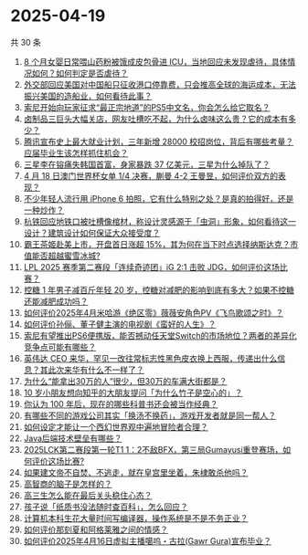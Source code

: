 # 2025-04-19

共 30 条

<!-- BEGIN -->
<!-- 最后更新时间 Sat Apr 19 2025 00:40:18 GMT+0800 (China Standard Time) -->

1. [8 个月女婴日常喂山药粉被饿成皮包骨进 ICU，当地回应未发现虐待，具体情况如何？如何判定是否虐待？](https://www.zhihu.com/search?q=https%3A%2F%2Fapi.zhihu.com%2Fquestions%2F1896479779705811155)
1. [外交部回应美国对中国船只征收港口停靠费，只会推高全球的海运成本，无法振兴美国的造船业，如何看待此事？](https://www.zhihu.com/search?q=https%3A%2F%2Fapi.zhihu.com%2Fquestions%2F1893734259916797306)
1. [索尼开始向玩家征求“最正宗地道”的PS5中文名，你会怎么给它取名？](https://www.zhihu.com/search?q=https%3A%2F%2Fapi.zhihu.com%2Fquestions%2F1896594200499287395)
1. [卤制品三巨头大幅关店，网友吐槽吃不起，为什么卤味这么贵？它的成本有多少？](https://www.zhihu.com/search?q=https%3A%2F%2Fapi.zhihu.com%2Fquestions%2F1896252145403126282)
1. [腾讯宣布史上最大就业计划，三年新增 28000 校招岗位，背后有哪些考量？应届毕业生该怎样抓住机会？](https://www.zhihu.com/search?q=https%3A%2F%2Fapi.zhihu.com%2Fquestions%2F1896210569725444140)
1. [三星李在镕痛失韩国首富，身家暴跌 37 亿美元，三星为什么掉队了？](https://www.zhihu.com/search?q=https%3A%2F%2Fapi.zhihu.com%2Fquestions%2F1895895622361510787)
1. [4 月 18 日澳门世界杯女单 1/4 决赛，蒯曼 4-2 王曼昱，如何评价双方的表现？](https://www.zhihu.com/search?q=https%3A%2F%2Fapi.zhihu.com%2Fquestions%2F1896671311771694338)
1. [不少年轻人流行用 iPhone 6 拍照，它有什么特别之处？是真的拍得好，还是一种炒作？](https://www.zhihu.com/search?q=https%3A%2F%2Fapi.zhihu.com%2Fquestions%2F1895446096324552357)
1. [杭铁回应地铁口被吐槽像棺材，称设计灵感源于「虫洞」形象，如何看待这一设计？建筑设计如何保证大众接受度？](https://www.zhihu.com/search?q=https%3A%2F%2Fapi.zhihu.com%2Fquestions%2F1896489337639626376)
1. [霸王茶姬赴美上市，开盘首日涨超 15%，其为何在当下时点选择纳斯达克？市值能否超越蜜雪冰城?](https://www.zhihu.com/search?q=https%3A%2F%2Fapi.zhihu.com%2Fquestions%2F1896353447198062209)
1. [LPL 2025 赛季第二赛段「连续奇迹团」iG 2:1 击败 JDG，如何评价这场比赛？](https://www.zhihu.com/search?q=https%3A%2F%2Fapi.zhihu.com%2Fquestions%2F1896652542508782183)
1. [控糖 1 年男子减百斤年轻 20 岁，控糖对减肥的影响到底有多大？如果不控糖还能减肥成功吗？](https://www.zhihu.com/search?q=https%3A%2F%2Fapi.zhihu.com%2Fquestions%2F1893703711269807752)
1. [如何评价2025年4月米哈游《绝区零》薇薇安角色PV《飞鸟歌颂之时》？](https://www.zhihu.com/search?q=https%3A%2F%2Fapi.zhihu.com%2Fquestions%2F1896548759833399462)
1. [如何评价孙俪、董子健主演的电视剧《蛮好的人生》？](https://www.zhihu.com/search?q=https%3A%2F%2Fapi.zhihu.com%2Fquestions%2F1895249767820406815)
1. [索尼有望推出PS6便携版，能否撼动任天堂Switch的市场地位？两者的差异化竞争点可能有哪些？](https://www.zhihu.com/search?q=https%3A%2F%2Fapi.zhihu.com%2Fquestions%2F1895773892523558249)
1. [英伟达 CEO 来华，罕见一改往常标志性黑色皮衣换上西服，传递出什么信息？其此次来华有什么不一样了？](https://www.zhihu.com/search?q=https%3A%2F%2Fapi.zhihu.com%2Fquestions%2F1896517074781696126)
1. [为什么“能拿出30万的人”很少，但30万的车满大街都是？](https://www.zhihu.com/search?q=https%3A%2F%2Fapi.zhihu.com%2Fquestions%2F1894494749538369680)
1. [10 岁小朋友想向知乎的大朋友提问「为什么竹子是空心的」？](https://www.zhihu.com/search?q=https%3A%2F%2Fapi.zhihu.com%2Fquestions%2F1892318455786624679)
1. [你认为 100 年后，现在的哪些科普书还会被当作经典？](https://www.zhihu.com/search?q=https%3A%2F%2Fapi.zhihu.com%2Fquestions%2F1895442339310298028)
1. [有哪些不同的游戏公司其实「换汤不换药」，游戏开发者就是同一帮人？](https://www.zhihu.com/search?q=https%3A%2F%2Fapi.zhihu.com%2Fquestions%2F1895181053498488399)
1. [如何设定才能让一个西幻世界观中遍地冒险者合理？](https://www.zhihu.com/search?q=https%3A%2F%2Fapi.zhihu.com%2Fquestions%2F660998054)
1. [Java后端技术壁垒有哪些？](https://www.zhihu.com/search?q=https%3A%2F%2Fapi.zhihu.com%2Fquestions%2F1893790613561911288)
1. [2025LCK第二赛段第一轮T1 1：2不敌BFX，第三局Gumayusi重登赛场，如何评价这场比赛?](https://www.zhihu.com/search?q=https%3A%2F%2Fapi.zhihu.com%2Fquestions%2F1896634872778424367)
1. [如果建文帝不自焚、不逃走，就在皇宫里坐着，朱棣敢杀他吗？](https://www.zhihu.com/search?q=https%3A%2F%2Fapi.zhihu.com%2Fquestions%2F11999372713)
1. [高智商的脑子是怎样的？](https://www.zhihu.com/search?q=https%3A%2F%2Fapi.zhihu.com%2Fquestions%2F10656184978)
1. [高三生怎么能在最后关头稳住心态？](https://www.zhihu.com/search?q=https%3A%2F%2Fapi.zhihu.com%2Fquestions%2F1894335239490364052)
1. [孩子说「纸质书没法随时查百科」，怎么回应？](https://www.zhihu.com/search?q=https%3A%2F%2Fapi.zhihu.com%2Fquestions%2F1891631147060027761)
1. [计算机本科生花大量时间写编译器，操作系统是不是不务正业？](https://www.zhihu.com/search?q=https%3A%2F%2Fapi.zhihu.com%2Fquestions%2F321433640)
1. [如何评价那刻夏和阿格莱雅之间的情感？](https://www.zhihu.com/search?q=https%3A%2F%2Fapi.zhihu.com%2Fquestions%2F1895897080037343660)
1. [如何评价2025年4月16日虚拟主播噶呜・古拉(Gawr Gura)宣布毕业？](https://www.zhihu.com/search?q=https%3A%2F%2Fapi.zhihu.com%2Fquestions%2F1895827480151032128)

<!-- END -->
